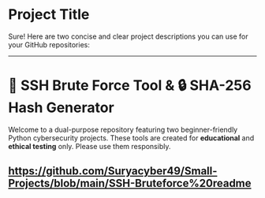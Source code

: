 # Project Title

Sure! Here are two concise and clear project descriptions you can use for your GitHub repositories:

---

# 🔐 SSH Brute Force Tool & 🔒 SHA-256 Hash Generator

Welcome to a dual-purpose repository featuring two beginner-friendly Python cybersecurity projects. These tools are created for **educational** and **ethical testing** only. Please use them responsibly.

https://github.com/Suryacyber49/Small-Projects/blob/main/SSH-Bruteforce%20readme
---

